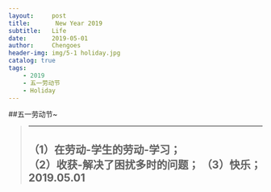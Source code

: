 ```yaml
---
layout:     post
title:       New Year 2019
subtitle:   Life
date:       2019-05-01  
author:     Chengoes
header-img: img/5-1 holiday.jpg
catalog: true
tags:
    - 2019
    - 五一劳动节  
    - Holiday  
---  
```


##五一劳动节~          
> -----------        
> （1）在劳动-学生的劳动-学习；                  
> （2）收获-解决了困扰多时的问题；
> （3）快乐；              
>  2019.05.01           
> -----------          